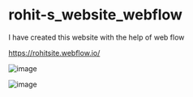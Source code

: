 # rohit-s_website_webflow
I have created this website with the help of web flow


https://rohitsite.webflow.io/


![image](https://user-images.githubusercontent.com/96192862/166831958-2fcbb93e-0eff-484c-bb7b-6101918161d7.png)

![image](https://user-images.githubusercontent.com/96192862/166831779-fd76114b-324e-4076-ad95-b618195f18cc.png)
